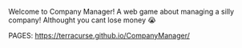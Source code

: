 Welcome to Company Manager! A web game about managing a silly company!
Althought you cant lose money :sob:

PAGES: https://terracurse.github.io/CompanyManager/
